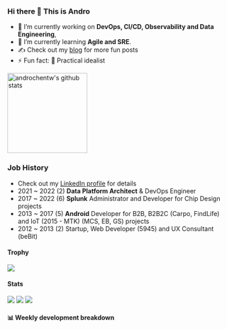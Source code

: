 ### Hi there 👋 This is Andro

- 🔭 I’m currently working on **DevOps, CI/CD, Observability and Data Engineering**, 
- 🌱 I’m currently learning **Agile and SRE**.
- ✍️ Check out my [blog](https://blog.androchen.tw/) for more fun posts
- ⚡ Fun fact: 🚀 Practical idealist 

<a href="https://github.com/androchentw">
  <img height="180em" src="https://github-readme-stats.vercel.app/api?username=androchentw&show_icons=true&theme=tokyonight&count_private=true" alt="androchentw's github stats" />
</a>

### Job History

* Check out my [LinkedIn profile](https://www.linkedin.com/in/androchen/) for details
* 2021 ~ 2022 (2) **Data Platform Architect** & DevOps Engineer
* 2017 ~ 2022 (6) **Splunk** Administrator and Developer for Chip Design projects
* 2013 ~ 2017 (5) **Android** Developer for B2B, B2B2C (Carpo, FindLife) and IoT (2015 - MTK) (MCS, EB, GS) projects
* 2012 ~ 2013 (2) Startup, Web Developer (5945) and UX Consultant (beBit)


#### Trophy

<img src="https://github-profile-trophy.vercel.app/?username=mika-f&no-frame=true&row=1&column=6" />


#### Stats

![](http://github-profile-summary-cards.vercel.app/api/cards/profile-details?username=androchentw&theme=solarized_dark)
![](http://github-profile-summary-cards.vercel.app/api/cards/repos-per-language?username=androchentw&theme=solarized_dark)
![](http://github-profile-summary-cards.vercel.app/api/cards/productive-time?username=androchentw&theme=solarized_dark&utcOffset=8)


#### 📊 Weekly development breakdown

<!--START_SECTION:waka-->
<!--END_SECTION:waka-->

<!--
**androchentw/androchentw** is a ✨ _special_ ✨ repository because its `README.md` (this file) appears on your GitHub profile.

- 🔭 I’m currently working on ...
- 🌱 I’m currently learning ...
- 👯 I’m looking to collaborate on ...
- 🤔 I’m looking for help with ...
- 💬 Ask me about ...
- 📫 How to reach me: ...
- 😄 Pronouns: ...
- ⚡ Fun fact: ...
-->
